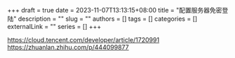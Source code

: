 +++ 
draft = true
date = 2023-11-07T13:13:15+08:00
title = "配置服务器免密登陆"
description = ""
slug = ""
authors = []
tags = []
categories = []
externalLink = ""
series = []
+++

https://cloud.tencent.com/developer/article/1720991
https://zhuanlan.zhihu.com/p/444099877
